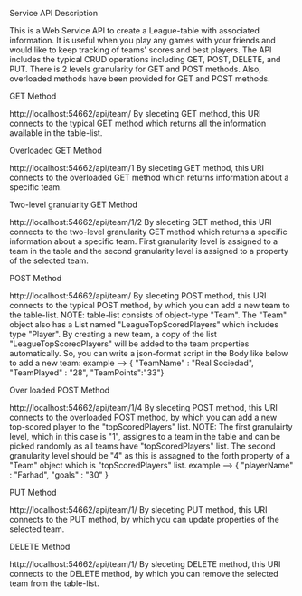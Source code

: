 Service API Description

This is a Web Service API to create a League-table with associated information. It is useful when you play any games with your friends and would like to keep tracking of teams' scores and best players. The API includes the typical CRUD operations including GET, POST, DELETE, and PUT. There is 2 levels granularity for GET and POST methods. Also, overloaded methods have been provided for GET and POST methods.

GET Method

http://localhost:54662/api/team/ 
By sleceting GET method, this URI connects to the typical GET method which returns all the information available in the table-list.

Overloaded GET Method

http://localhost:54662/api/team/1 
By sleceting GET method, this URI connects to the overloaded GET method which returns information about a specific team.

Two-level granularity GET Method

http://localhost:54662/api/team/1/2 
By sleceting GET method, this URI connects to the two-level granularity GET method which returns a specific information about a specific team. First granularity level is assigned to a team in the table and the second granularity level is assigned to a property of the selected team.

POST Method

http://localhost:54662/api/team/ 
By sleceting POST method, this URI connects to the typical POST method, by which you can add a new team to the table-list. NOTE: table-list consists of object-type "Team". The "Team" object also has a List named "LeagueTopScoredPlayers" which includes type "Player". By creating a new team, a copy of the list "LeagueTopScoredPlayers" will be added to the team properties automatically. So, you can write a json-format script in the Body like below to add a new team: example --> { "TeamName" : "Real Sociedad", "TeamPlayed" : "28", "TeamPoints":"33"}

Over loaded POST Method

http://localhost:54662/api/team/1/4 
By sleceting POST method, this URI connects to the overloaded POST method, by which you can add a new top-scored player to the "topScoredPlayers" list. NOTE: The first granulairty level, which in this case is "1", assignes to a team in the table and can be picked randomly as all teams have "topScoredPlayers" list. The second granularity level should be "4" as this is assagned to the forth property of a "Team" object which is "topScoredPlayers" list. example --> { "playerName" : "Farhad", "goals" : "30" }

PUT Method

http://localhost:54662/api/team/1/ 
By sleceting PUT method, this URI connects to the PUT method, by which you can update properties of the selected team.

DELETE Method

http://localhost:54662/api/team/1/ 
By sleceting DELETE method, this URI connects to the DELETE method, by which you can remove the selected team from the table-list.

